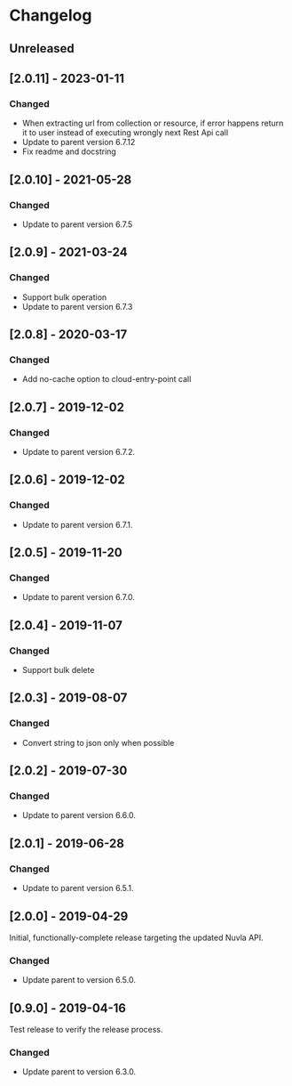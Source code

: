 # Changelog

## Unreleased

## [2.0.11] - 2023-01-11

### Changed

- When extracting url from collection or resource, if error happens return it
  to user instead of executing wrongly next Rest Api call
- Update to parent version 6.7.12
- Fix readme and docstring

## [2.0.10] - 2021-05-28

### Changed

- Update to parent version 6.7.5

## [2.0.9] - 2021-03-24

### Changed

- Support bulk operation
- Update to parent version 6.7.3

## [2.0.8] - 2020-03-17

### Changed

- Add no-cache option to cloud-entry-point call

## [2.0.7] - 2019-12-02

### Changed

- Update to parent version 6.7.2.

## [2.0.6] - 2019-12-02

### Changed

- Update to parent version 6.7.1.

## [2.0.5] - 2019-11-20

### Changed

- Update to parent version 6.7.0.

## [2.0.4] - 2019-11-07

### Changed

- Support bulk delete

## [2.0.3] - 2019-08-07

### Changed

- Convert string to json only when possible

## [2.0.2] - 2019-07-30

### Changed

- Update to parent version 6.6.0.

## [2.0.1] - 2019-06-28

### Changed

- Update to parent version 6.5.1.

## [2.0.0] - 2019-04-29

Initial, functionally-complete release targeting the updated Nuvla API.

### Changed

- Update parent to version 6.5.0.

## [0.9.0] - 2019-04-16

Test release to verify the release process.

### Changed

- Update parent to version 6.3.0.

 
